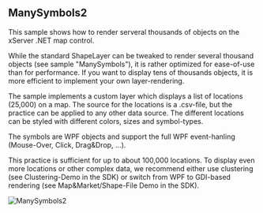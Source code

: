 ## ManySymbols2

This sample shows how to render serveral thousands of objects on the xServer .NET map control.

While the standard ShapeLayer can be tweaked to render several thousand objects (see sample "ManySymbols"), it is rather optimized 
for ease-of-use than for performance. If you want to display tens of thousands objects, it is more efficient to implement your own layer-rendering.

The sample implements a custom layer which displays a list of locations (25,000) on a map. The source for the locations is a .csv-file, 
but the practice can be applied to any other data source. The different locations can be styled with different colors, sizes and symbol-types.

The symbols are WPF objects and support the full WPF event-hanling (Mouse-Over, Click, Drag&Drop, ...). 

This practice is sufficient for up to about 100,000 locations. To display even more locations or other complex data, we recommend 
either use clustering (see Clustering-Demo in the SDK) or switch from WPF to GDI-based rendering (see Map&Market/Shape-File Demo in the SDK).

![ManySymbols2](https://github.com/ptv-logistics/xservernet-bin/blob/master/Screenshots/ManySymbols2.png "ManySymbols2")
